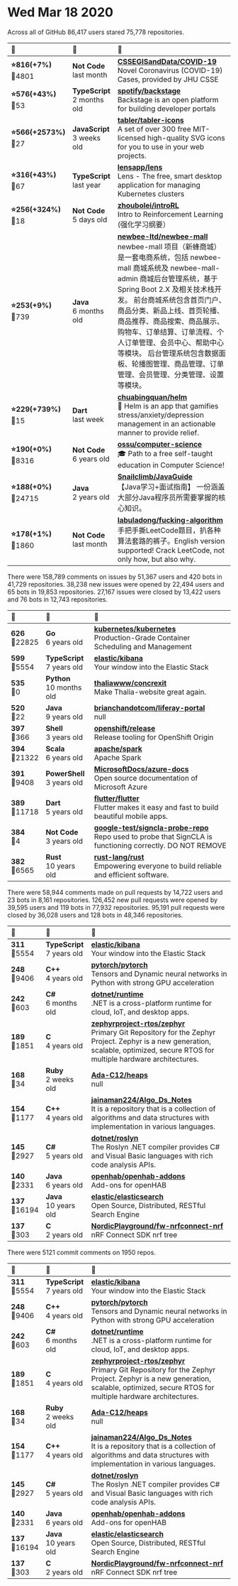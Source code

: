 # Wed Mar 18 2020

Across all of GitHub 86,417 users stared 
75,778 repositories. 

| :page_with_curl: | :calendar: | :page_with_curl: |
| :--- | :--- | :--- |
| **:star:816(+7%)**<br>:twisted_rightwards_arrows:4801 | **Not Code**<br>last month | **[CSSEGISandData/COVID-19](https://github.com/CSSEGISandData/COVID-19)**<br>Novel Coronavirus (COVID-19) Cases, provided by JHU CSSE |
| **:star:576(+43%)**<br>:twisted_rightwards_arrows:53 | **TypeScript**<br>2 months old | **[spotify/backstage](https://github.com/spotify/backstage)**<br>Backstage is an open platform for building developer portals |
| **:star:566(+2573%)**<br>:twisted_rightwards_arrows:27 | **JavaScript**<br>3 weeks old | **[tabler/tabler-icons](https://github.com/tabler/tabler-icons)**<br>A set of over 300 free MIT-licensed high-quality SVG icons for you to use in your web projects. |
| **:star:316(+43%)**<br>:twisted_rightwards_arrows:67 | **TypeScript**<br>last year | **[lensapp/lens](https://github.com/lensapp/lens)**<br>Lens - The free, smart desktop application for managing Kubernetes clusters |
| **:star:256(+324%)**<br>:twisted_rightwards_arrows:18 | **Not Code**<br>5 days old | **[zhoubolei/introRL](https://github.com/zhoubolei/introRL)**<br>Intro to Reinforcement Learning (强化学习纲要） |
| **:star:253(+9%)**<br>:twisted_rightwards_arrows:739 | **Java**<br>6 months old | **[newbee-ltd/newbee-mall](https://github.com/newbee-ltd/newbee-mall)**<br>newbee-mall 项目（新蜂商城）是一套电商系统，包括 newbee-mall 商城系统及 newbee-mall-admin 商城后台管理系统，基于 Spring Boot 2.X 及相关技术栈开发。 前台商城系统包含首页门户、商品分类、新品上线、首页轮播、商品推荐、商品搜索、商品展示、购物车、订单结算、订单流程、个人订单管理、会员中心、帮助中心等模块。 后台管理系统包含数据面板、轮播图管理、商品管理、订单管理、会员管理、分类管理、设置等模块。 |
| **:star:229(+739%)**<br>:twisted_rightwards_arrows:15 | **Dart**<br>last week | **[chuabingquan/helm](https://github.com/chuabingquan/helm)**<br>💪 Helm is an app that gamifies stress/anxiety/depression management in an actionable manner to provide relief. |
| **:star:190(+0%)**<br>:twisted_rightwards_arrows:8316 | **Not Code**<br>6 years old | **[ossu/computer-science](https://github.com/ossu/computer-science)**<br>:mortar_board: Path to a free self-taught education in Computer Science! |
| **:star:188(+0%)**<br>:twisted_rightwards_arrows:24715 | **Java**<br>2 years old | **[Snailclimb/JavaGuide](https://github.com/Snailclimb/JavaGuide)**<br>【Java学习+面试指南】 一份涵盖大部分Java程序员所需要掌握的核心知识。 |
| **:star:178(+1%)**<br>:twisted_rightwards_arrows:1860 | **Not Code**<br>last month | **[labuladong/fucking-algorithm](https://github.com/labuladong/fucking-algorithm)**<br>手把手撕LeetCode题目，扒各种算法套路的裤子。English version supported! Crack LeetCode, not only how, but also why.  |

There were 158,789 comments on issues by 51,367 users and 420 bots in 41,729 repositories.
38,238 new issues were opened by 22,494 users and 65 bots in 19,853 repositories.
27,167 issues were closed by 13,422 users and 76 bots in 12,743 repositories.

| :speech_balloon: | :calendar: | :page_with_curl: |
| :--- | :--- | :--- |
| **626**<br>:twisted_rightwards_arrows:22825 | **Go**<br>6 years old | **[kubernetes/kubernetes](https://github.com/kubernetes/kubernetes)**<br>Production-Grade Container Scheduling and Management |
| **599**<br>:twisted_rightwards_arrows:5554 | **TypeScript**<br>7 years old | **[elastic/kibana](https://github.com/elastic/kibana)**<br>Your window into the Elastic Stack |
| **535**<br>:twisted_rightwards_arrows:0 | **Python**<br>10 months old | **[thaliawww/concrexit](https://github.com/thaliawww/concrexit)**<br>Make Thalia-website great again. |
| **520**<br>:twisted_rightwards_arrows:22 | **Java**<br>9 years old | **[brianchandotcom/liferay-portal](https://github.com/brianchandotcom/liferay-portal)**<br>null |
| **397**<br>:twisted_rightwards_arrows:366 | **Shell**<br>3 years old | **[openshift/release](https://github.com/openshift/release)**<br>Release tooling for OpenShift Origin |
| **394**<br>:twisted_rightwards_arrows:21322 | **Scala**<br>6 years old | **[apache/spark](https://github.com/apache/spark)**<br>Apache Spark |
| **391**<br>:twisted_rightwards_arrows:9408 | **PowerShell**<br>3 years old | **[MicrosoftDocs/azure-docs](https://github.com/MicrosoftDocs/azure-docs)**<br>Open source documentation of Microsoft Azure |
| **389**<br>:twisted_rightwards_arrows:11718 | **Dart**<br>5 years old | **[flutter/flutter](https://github.com/flutter/flutter)**<br>Flutter makes it easy and fast to build beautiful mobile apps. |
| **384**<br>:twisted_rightwards_arrows:4 | **Not Code**<br>3 years old | **[google-test/signcla-probe-repo](https://github.com/google-test/signcla-probe-repo)**<br>Repo used to probe that SignCLA is functioning correctly.  DO NOT REMOVE |
| **382**<br>:twisted_rightwards_arrows:6565 | **Rust**<br>10 years old | **[rust-lang/rust](https://github.com/rust-lang/rust)**<br>Empowering everyone to build reliable and efficient software. |

There were 58,944 comments made on pull requests by 14,722 users and 23 bots in 8,161 repositories.
126,452 new pull requests were opened by 39,595 users and 119 bots in 77,932 repositories.
95,191 pull requests were closed by 36,028 users and 128 bots in 48,346 repositories.

| :speech_balloon: | :calendar: | :page_with_curl: |
| :--- | :--- | :--- |
| **311**<br>:twisted_rightwards_arrows:5554 | **TypeScript**<br>7 years old | **[elastic/kibana](https://github.com/elastic/kibana)**<br>Your window into the Elastic Stack |
| **248**<br>:twisted_rightwards_arrows:9406 | **C++**<br>4 years old | **[pytorch/pytorch](https://github.com/pytorch/pytorch)**<br>Tensors and Dynamic neural networks in Python with strong GPU acceleration |
| **242**<br>:twisted_rightwards_arrows:603 | **C#**<br>6 months old | **[dotnet/runtime](https://github.com/dotnet/runtime)**<br>.NET is a cross-platform runtime for cloud, IoT, and desktop apps. |
| **189**<br>:twisted_rightwards_arrows:1851 | **C**<br>4 years old | **[zephyrproject-rtos/zephyr](https://github.com/zephyrproject-rtos/zephyr)**<br>Primary Git Repository for the Zephyr Project. Zephyr is a new generation, scalable, optimized, secure RTOS for multiple hardware architectures. |
| **168**<br>:twisted_rightwards_arrows:34 | **Ruby**<br>2 weeks old | **[Ada-C12/heaps](https://github.com/Ada-C12/heaps)**<br>null |
| **154**<br>:twisted_rightwards_arrows:1177 | **C++**<br>4 years old | **[jainaman224/Algo_Ds_Notes](https://github.com/jainaman224/Algo_Ds_Notes)**<br>It is a repository that is a collection of algorithms and data structures with implementation in various languages. |
| **145**<br>:twisted_rightwards_arrows:2927 | **C#**<br>5 years old | **[dotnet/roslyn](https://github.com/dotnet/roslyn)**<br>The Roslyn .NET compiler provides C# and Visual Basic languages with rich code analysis APIs. |
| **140**<br>:twisted_rightwards_arrows:2331 | **Java**<br>6 years old | **[openhab/openhab-addons](https://github.com/openhab/openhab-addons)**<br>Add-ons for openHAB |
| **137**<br>:twisted_rightwards_arrows:16194 | **Java**<br>10 years old | **[elastic/elasticsearch](https://github.com/elastic/elasticsearch)**<br>Open Source, Distributed, RESTful Search Engine |
| **137**<br>:twisted_rightwards_arrows:303 | **C**<br>2 years old | **[NordicPlayground/fw-nrfconnect-nrf](https://github.com/NordicPlayground/fw-nrfconnect-nrf)**<br>nRF Connect SDK nrf tree |

There were 5121 commit comments on 1950 repos.

| :speech_balloon: | :calendar: | :page_with_curl: |
| :--- | :--- | :--- |
| **311**<br>:twisted_rightwards_arrows:5554 | **TypeScript**<br>7 years old | **[elastic/kibana](https://github.com/elastic/kibana)**<br>Your window into the Elastic Stack |
| **248**<br>:twisted_rightwards_arrows:9406 | **C++**<br>4 years old | **[pytorch/pytorch](https://github.com/pytorch/pytorch)**<br>Tensors and Dynamic neural networks in Python with strong GPU acceleration |
| **242**<br>:twisted_rightwards_arrows:603 | **C#**<br>6 months old | **[dotnet/runtime](https://github.com/dotnet/runtime)**<br>.NET is a cross-platform runtime for cloud, IoT, and desktop apps. |
| **189**<br>:twisted_rightwards_arrows:1851 | **C**<br>4 years old | **[zephyrproject-rtos/zephyr](https://github.com/zephyrproject-rtos/zephyr)**<br>Primary Git Repository for the Zephyr Project. Zephyr is a new generation, scalable, optimized, secure RTOS for multiple hardware architectures. |
| **168**<br>:twisted_rightwards_arrows:34 | **Ruby**<br>2 weeks old | **[Ada-C12/heaps](https://github.com/Ada-C12/heaps)**<br>null |
| **154**<br>:twisted_rightwards_arrows:1177 | **C++**<br>4 years old | **[jainaman224/Algo_Ds_Notes](https://github.com/jainaman224/Algo_Ds_Notes)**<br>It is a repository that is a collection of algorithms and data structures with implementation in various languages. |
| **145**<br>:twisted_rightwards_arrows:2927 | **C#**<br>5 years old | **[dotnet/roslyn](https://github.com/dotnet/roslyn)**<br>The Roslyn .NET compiler provides C# and Visual Basic languages with rich code analysis APIs. |
| **140**<br>:twisted_rightwards_arrows:2331 | **Java**<br>6 years old | **[openhab/openhab-addons](https://github.com/openhab/openhab-addons)**<br>Add-ons for openHAB |
| **137**<br>:twisted_rightwards_arrows:16194 | **Java**<br>10 years old | **[elastic/elasticsearch](https://github.com/elastic/elasticsearch)**<br>Open Source, Distributed, RESTful Search Engine |
| **137**<br>:twisted_rightwards_arrows:303 | **C**<br>2 years old | **[NordicPlayground/fw-nrfconnect-nrf](https://github.com/NordicPlayground/fw-nrfconnect-nrf)**<br>nRF Connect SDK nrf tree |

